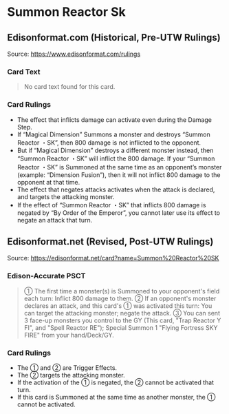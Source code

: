 # Summon Reactor Sk

## Edisonformat.com (Historical, Pre-UTW Rulings)

Source: https://www.edisonformat.com/rulings

### Card Text

> No card text found for this card.

### Card Rulings

*   The effect that inflicts damage can activate even during the Damage Step.
*   If “Magical Dimension” Summons a monster and destroys “Summon Reactor ・SK”, then 800 damage is not inflicted to the opponent.
*   But if “Magical Dimension” destroys a different monster instead, then “Summon Reactor ・SK” will inflict the 800 damage. If your “Summon Reactor ・SK” is Summoned at the same time as an opponent’s monster (example: “Dimension Fusion”), then it will not inflict 800 damage to the opponent at that time.
*   The effect that negates attacks activates when the attack is declared, and targets the attacking monster.
*   If the effect of “Summon Reactor ・SK” that inflicts 800 damage is negated by “By Order of the Emperor”, you cannot later use its effect to negate an attack that turn.

## Edisonformat.net (Revised, Post-UTW Rulings)

Source: https://edisonformat.net/card?name=Summon%20Reactor%20SK

### Edison-Accurate PSCT

> ① The first time a monster(s) is Summoned to your opponent's field each turn: Inflict 800 damage to them.
> ② If an opponent's monster declares an attack, and this card's ① was activated this turn: You can target the attacking monster; negate the attack.
> ③ You can sent 3 face-up monsters you control to the GY (This card, "Trap Reactor Y FI", and "Spell Reactor RE"); Special Summon 1 "Flying Fortress SKY FIRE" from your hand/Deck/GY.

### Card Rulings

*   The ① and ② are Trigger Effects.
*   The ② targets the attacking monster.
*   If the activation of the ① is negated, the ② cannot be activated that turn.
*   If this card is Summoned at the same time as another monster, the ① cannot be activated.
            